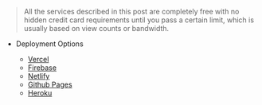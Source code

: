 > All the services described in this post are completely free with no hidden credit card requirements until you pass a certain limit, which is usually based on view counts or bandwidth.

- Deployment Options

  - [Vercel](/deployment-options/options/vercel.md)
  - [Firebase](/deployment-options/options/firebase.md)
  - [Netlify](/deployment-options/options/netlify.md)
  - [Github Pages](/deployment-options/options/github-pages.md)
  - [Heroku](/deployment-options/options/heroku.md)
